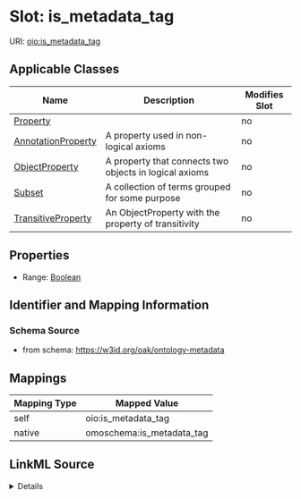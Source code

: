 

# Slot: is_metadata_tag



URI: [oio:is_metadata_tag](http://www.geneontology.org/formats/oboInOwl#is_metadata_tag)



<!-- no inheritance hierarchy -->





## Applicable Classes

| Name | Description | Modifies Slot |
| --- | --- | --- |
| [Property](Property.md) |  |  no  |
| [AnnotationProperty](AnnotationProperty.md) | A property used in non-logical axioms |  no  |
| [ObjectProperty](ObjectProperty.md) | A property that connects two objects in logical axioms |  no  |
| [Subset](Subset.md) | A collection of terms grouped for some purpose |  no  |
| [TransitiveProperty](TransitiveProperty.md) | An ObjectProperty with the property of transitivity |  no  |







## Properties

* Range: [Boolean](Boolean.md)





## Identifier and Mapping Information







### Schema Source


* from schema: https://w3id.org/oak/ontology-metadata




## Mappings

| Mapping Type | Mapped Value |
| ---  | ---  |
| self | oio:is_metadata_tag |
| native | omoschema:is_metadata_tag |




## LinkML Source

<details>
```yaml
name: is_metadata_tag
deprecated: deprecated oboInOwl property
from_schema: https://w3id.org/oak/ontology-metadata
rank: 1000
slot_uri: oio:is_metadata_tag
alias: is_metadata_tag
domain_of:
- Property
range: boolean

```
</details>